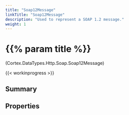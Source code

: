 ```yaml
---
title: "Soap12Message"
linkTitle: "Soap12Message"
description: "Used to represent a SOAP 1.2 message."
weight: 1
---
```


# {{% param title %}}

<p class="namespace">(Cortex.DataTypes.Http.Soap.Soap12Message)</p>

{{< workinprogress >}}

## Summary

## Properties
